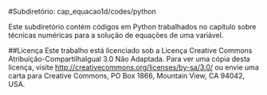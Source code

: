 #Subdiretório: cap_equacao1d/codes/python

Este subdiretório contém códigos em Python trabalhados no capítulo sobre técnicas numéricas para a solução de equações de uma variável.

##Licença
Este trabalho está licenciado sob a Licença Creative Commons Atribuição-CompartilhaIgual 3.0 Não Adaptada. Para ver uma cópia desta licença, visite http://creativecommons.org/licenses/by-sa/3.0/ ou envie uma carta para Creative Commons, PO Box 1866, Mountain View, CA 94042, USA.
